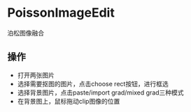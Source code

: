 # PoissonImageEdit
泊松图像融合

## 操作
- 打开两张图片
- 选择需要抠图的图片，点击choose rect按钮，进行框选
- 选择背景图片，点击paste/import grad/mixed grad三种模式
- 在背景图上，鼠标拖动clip图像的位置
